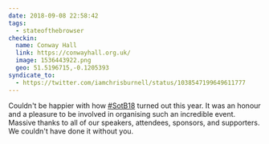 ```yaml
---
date: 2018-09-08 22:58:42
tags:
  - stateofthebrowser
checkin:
  name: Conway Hall
  link: https://conwayhall.org.uk/
  image: 1536443922.png
  geo: 51.5196715,-0.1205393
syndicate_to:
  - https://twitter.com/iamchrisburnell/status/1038547199649611777
---
```


Couldn't be happier with how <a href="https://twitter.com/hashtag/SotB18" rel="external">#SotB18</a> turned out this year. It was an honour and a pleasure to be involved in organising such an incredible event. Massive thanks to all of our speakers, attendees, sponsors, and supporters. We couldn't have done it without you.
